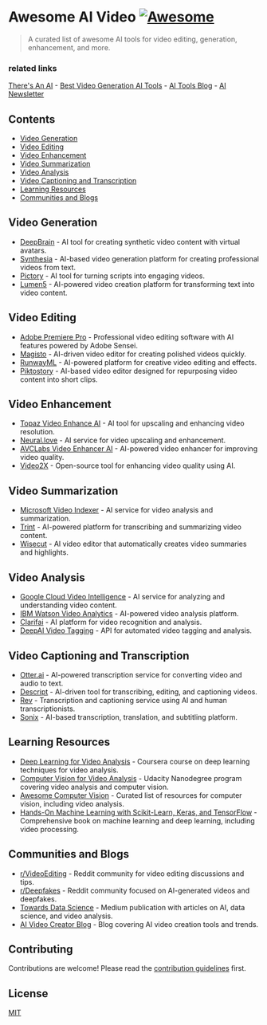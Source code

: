 # Awesome AI Video [![Awesome](https://awesome.re/badge-flat.svg)](https://awesome.re)

> A curated list of awesome AI tools for video editing, generation, enhancement, and more.

### related links

[There's An AI](https://theresanai.com) - [Best Video Generation AI Tools](https://theresanai.com/category/video)  - [AI Tools Blog](https://blog.theresanai.com) - [AI Newsletter](https://newsletter.theresanai.com)


## Contents

- [Video Generation](#video-generation)
- [Video Editing](#video-editing)
- [Video Enhancement](#video-enhancement)
- [Video Summarization](#video-summarization)
- [Video Analysis](#video-analysis)
- [Video Captioning and Transcription](#video-captioning-and-transcription)
- [Learning Resources](#learning-resources)
- [Communities and Blogs](#communities-and-blogs)

## Video Generation

- [DeepBrain](https://www.deepbrain.io/) - AI tool for creating synthetic video content with virtual avatars.
- [Synthesia](https://www.synthesia.io/) - AI-based video generation platform for creating professional videos from text.
- [Pictory](https://pictory.ai/) - AI tool for turning scripts into engaging videos.
- [Lumen5](https://www.lumen5.com/) - AI-powered video creation platform for transforming text into video content.

## Video Editing

- [Adobe Premiere Pro](https://www.adobe.com/products/premiere.html) - Professional video editing software with AI features powered by Adobe Sensei.
- [Magisto](https://www.magisto.com/) - AI-driven video editor for creating polished videos quickly.
- [RunwayML](https://runwayml.com/) - AI-powered platform for creative video editing and effects.
- [Piktostory](https://piktostory.com/) - AI-based video editor designed for repurposing video content into short clips.

## Video Enhancement

- [Topaz Video Enhance AI](https://www.topazlabs.com/video-enhance-ai) - AI tool for upscaling and enhancing video resolution.
- [Neural.love](https://neural.love/) - AI service for video upscaling and enhancement.
- [AVCLabs Video Enhancer AI](https://www.avclabs.com/video-enhancer-ai.html) - AI-powered video enhancer for improving video quality.
- [Video2X](https://github.com/k4yt3x/video2x) - Open-source tool for enhancing video quality using AI.

## Video Summarization

- [Microsoft Video Indexer](https://www.videoindexer.ai/) - AI service for video analysis and summarization.
- [Trint](https://trint.com/) - AI-powered platform for transcribing and summarizing video content.
- [Wisecut](https://www.wisecut.video/) - AI video editor that automatically creates video summaries and highlights.

## Video Analysis

- [Google Cloud Video Intelligence](https://cloud.google.com/video-intelligence) - AI service for analyzing and understanding video content.
- [IBM Watson Video Analytics](https://www.ibm.com/cloud/watson-media/video-streaming) - AI-powered video analysis platform.
- [Clarifai](https://www.clarifai.com/models/video-recognition) - AI platform for video recognition and analysis.
- [DeepAI Video Tagging](https://deepai.org/machine-learning-model/video-tagging) - API for automated video tagging and analysis.

## Video Captioning and Transcription

- [Otter.ai](https://otter.ai/) - AI-powered transcription service for converting video and audio to text.
- [Descript](https://www.descript.com/) - AI-driven tool for transcribing, editing, and captioning videos.
- [Rev](https://www.rev.com/) - Transcription and captioning service using AI and human transcriptionists.
- [Sonix](https://sonix.ai/) - AI-based transcription, translation, and subtitling platform.

## Learning Resources

- [Deep Learning for Video Analysis](https://www.coursera.org/learn/deep-learning-video-analysis) - Coursera course on deep learning techniques for video analysis.
- [Computer Vision for Video Analysis](https://www.udacity.com/course/computer-vision-nanodegree--nd891) - Udacity Nanodegree program covering video analysis and computer vision.
- [Awesome Computer Vision](https://github.com/jbhuang0604/awesome-computer-vision) - Curated list of resources for computer vision, including video analysis.
- [Hands-On Machine Learning with Scikit-Learn, Keras, and TensorFlow](https://www.oreilly.com/library/view/hands-on-machine-learning/9781492032632/) - Comprehensive book on machine learning and deep learning, including video processing.

## Communities and Blogs

- [r/VideoEditing](https://www.reddit.com/r/VideoEditing/) - Reddit community for video editing discussions and tips.
- [r/Deepfakes](https://www.reddit.com/r/DeepFakes/) - Reddit community focused on AI-generated videos and deepfakes.
- [Towards Data Science](https://towardsdatascience.com/) - Medium publication with articles on AI, data science, and video analysis.
- [AI Video Creator Blog](https://www.aivideocreator.com/blog) - Blog covering AI video creation tools and trends.

## Contributing

Contributions are welcome! Please read the [contribution guidelines](CONTRIBUTING.md) first.

## License

[MIT](LICENSE)
